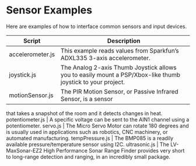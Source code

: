 # Sensor Examples
Here are examples of how to interface common sensors and input devices.

Script | Description
------ | -----------
accelerometer.js  | This example reads values from Sparkfun’s ADXL335 3-axis accelerometer. 
joystick.js       | The Analog 2-axis Thumb Joystick allows you to easily mount a PSP/Xbox-like thumb joystick to your project.
motionSensor.js   | The PIR Motion Sensor, or Passive Infrared Sensor, is a sensor 
that takes a snapshot of the room and it detects changes in heat.
potentiometer.js  | A specific voltage can be sent to the AIN1 channel using 
a potentiometer. 
servo.js          | The Micro Servo Motor
can rotate 180 degrees and is usually used in applications 
such as robotics, CNC machinery, or automated manufacturing.
tempPressure.js   | The BMP085 is a readily available pressure/temperature 
sensor using I2C. 
ultrasonic.js     | The LV-MaxSonar-EZ2 High Performance Sonar Range Finder
provides very short to long-range detection and ranging, in an incredibly small package. 
